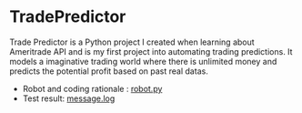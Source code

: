 # TradePredictor
Trade Predictor is a Python project I created when learning about Ameritrade API and is my first project into automating trading predictions. It models a imaginative trading world where there is unlimited money and predicts the potential profit based on past real datas.

- Robot and coding rationale : [robot.py](https://github.com/lingyeW02/TradePredictor/blob/main/robot.py)
- Test result: [message.log](https://github.com/lingyeW02/TradePredictor/blob/main/message.log)
